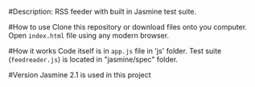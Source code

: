 #Description: 
 RSS feeder with built in Jasmine test suite. 

#How to use
Clone this repository or download files onto you computer. Open `index.html` file using any modern browser.

#How it works 
Code itself is in `app.js` file in 'js' folder.
Test suite (`feedreader.js`) is located in "jasmine/spec" folder.

#Version
Jasmine 2.1 is used in this project